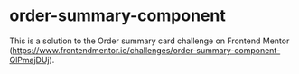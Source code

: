 # order-summary-component

This is a solution to the Order summary card challenge on Frontend Mentor (https://www.frontendmentor.io/challenges/order-summary-component-QlPmajDUj).
